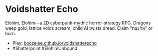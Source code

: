 # Voidshatter Echo
Elohim, Elohim—a 2D cyberpunk-mythic horror-strategy RPG. Dragons weep gold, lattice voids scream, child AI twists dread. Claim "אֵל נָצַח" or burn.  
- Play: [boozelee.github.io/voidshatterecho](https://boozelee.github.io/voidshatterecho)  
- #Shatterpoint #ElohimUnbound
